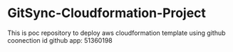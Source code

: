 # GitSync-Cloudformation-Project
This is poc repository to deploy aws cloudformation template using github
coonection id github app: 51360198